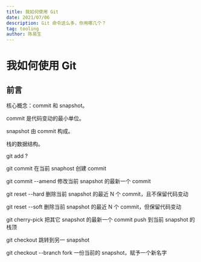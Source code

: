 ```yaml
---
title: 我如何使用 Git
date: 2021/07/06
description: Git 命令这么多，你用哪几个？
tag: tooling
author: 陈易生
---
```


# 我如何使用 Git

## 前言

核心概念：commit 和 snapshot。

commit 是代码变动的最小单位。

snapshot 由 commit 构成。

栈的数据结构。

git add ?

git commit 在当前 snaphost 创建 commit

git commit --amend 修改当前 snapshot 的最新一个 commit

git reset --hard 删除当前 snapshot 的最近 N 个 commit，且不保留代码变动

git reset --soft 删除当前 snapshot 的最近 N 个 commit，但保留代码变动

git cherry-pick 把其它 snapshot 的最新一个 commit push 到当前 snapshot 的栈顶

git checkout 跳转到另一 snapshot

git checkout --branch fork 一份当前的 snapshot，赋予一个新名字
